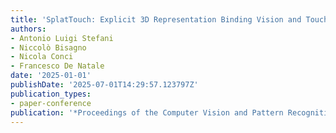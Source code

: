 ```yaml
---
title: 'SplatTouch: Explicit 3D Representation Binding Vision and Touch'
authors:
- Antonio Luigi Stefani
- Niccolò Bisagno
- Nicola Conci
- Francesco De Natale
date: '2025-01-01'
publishDate: '2025-07-01T14:29:57.123797Z'
publication_types:
- paper-conference
publication: '*Proceedings of the Computer Vision and Pattern Recognition Conference*'
---
```

